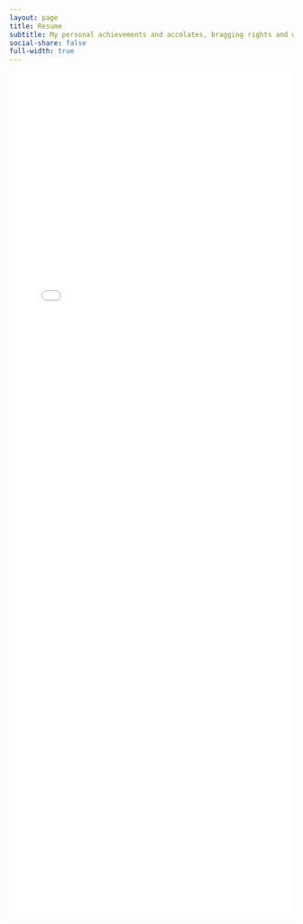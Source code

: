 ```yaml
---
layout: page
title: Resume
subtitle: My personal achievements and accolates, bragging rights and why you should hire me all in one page!
social-share: false
full-width: true
---
```


<!-- <div class="container">
  <div class="row">
    <div class="col col-8 push-2 col-t-12 push-t-0">
      <div class="page-head">
        <h1 class="page-title">{% if page.title %}{{ page.title }}{% else %}{{ site.data.settings.blog__settings.blog__title }}{% endif %}</h1>
        {% if page.description %}
          <p class="page-description">{{ page.description }}</p>
        {% else site.data.settings.blog__settings.blog__description %}
          <p class="page-description">{{ site.data.settings.blog__settings.blog__description }}</p>
        {% endif %}
      </div>
    </div>
  </div>
</div> -->

<div class="container">
  <div class="pagination">
      <iframe src="/resume/ChuaTeckLee_Resume_2022.pdf" style="width:100%;height:1500px;border:none;"></iframe>
  </div>
</div>

<!-- width="100%" height ="1500"  -->